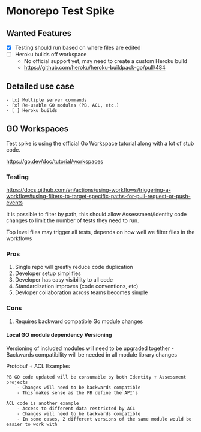 # Monorepo Test Spike

## Wanted Features

- [x] Testing should run based on where files are edited
- [ ] Heroku builds off workspace
    - No official support yet, may need to create a custom Heroku build
    - https://github.com/heroku/heroku-buildpack-go/pull/484

## Detailed use case

    - [x] Multiple server commands
    - [x] Re-usable GO modules (PB, ACL, etc.)
    - [ ] Heroku builds

## GO Workspaces

Test spike is using the official Go Workspace tutorial along with a lot of stub code.

https://go.dev/doc/tutorial/workspaces

### Testing

https://docs.github.com/en/actions/using-workflows/triggering-a-workflow#using-filters-to-target-specific-paths-for-pull-request-or-push-events

It is possible to filter by path, this should allow Assessment/Identity code changes to limit the number of tests they need to run.

Top level files may trigger all tests, depends on how well we filter files in the workflows

### Pros

1. Single repo will greatly reduce code duplication
2. Developer setup simplifies
3. Developer has easy visibility to all code
4. Standardization improves (code conventions, etc)
5. Devloper collaboration across teams becomes simple

### Cons

1. Requires backward compatible Go module changes
#### Local GO module dependency Versioning
Versioning of included modules will need to be upgraded together
    - Backwards compatibility will be needed in all module library changes

Protobuf + ACL Examples

    PB GO code updated will be consumable by both Identity + Assessment projects
        - Changes will need to be backwards compatible
        - This makes sense as the PB define the API's

    ACL code is another example
        - Access to different data restricted by ACL
        - Changes will need to be backwards compatible
        - In some cases, 2 different versions of the same module would be easier to work with
